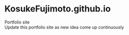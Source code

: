 # KosukeFujimoto.github.io
Portfolio site  
Update this portfolio site as new idea come up continuously 
